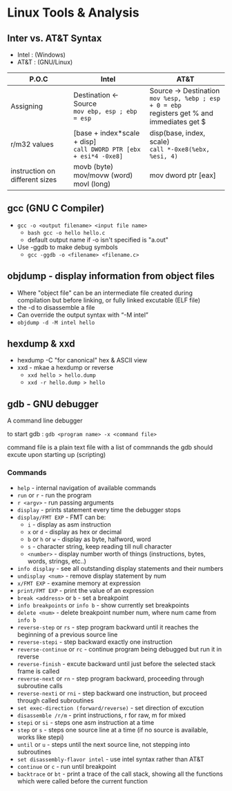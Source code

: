 # Linux Tools & Analysis

## Inter vs. AT&T Syntax

- Intel : (Windows)
- AT&T : (GNU/Linux)

| P.O.C | Intel | AT&T |
| --- | --- | --- |
| Assigning | Destination <- Source <br> `mov ebp, esp ; ebp = esp` | Source -> Destination <br> `mov %esp, %ebp ; esp + 0 = ebp` <br> registers get % and immediates get $|
| r/m32 values| [base + index*scale + disp] <br> `call DWORD PTR [ebx + esi*4 -0xe8]` | disp(base, index, scale) <br> `call *-0xe8(%ebx, %esi, 4)` |
| instruction on different sizes | movb (byte) <br> mov/movw (word) <br> movl (long) | mov dword ptr [eax] |

## gcc (GNU C Compiler)
- `gcc -o <output filename> <input file name>`
  - `bash gcc -o hello hello.c`
  - default output name if -o isn't specified is "a.out"
- Use -ggdb to make debug symbols
  - `gcc -ggdb -o <filename> <filename.c>`

## objdump - display information from object files
- Where "object file" can be an intermediate file created during compilation but before linking, or fully linked excutable (ELF file)
- the -d to disassemble a
file
- Can override the output syntax with “-M intel”
- `objdump -d -M intel hello`

## hexdump & xxd
- hexdump -C "for canonical" hex & ASCII view
- xxd - mkae a hexdump or reverse
  - `xxd hello > hello.dump`
  - `xxd -r hello.dump > hello`

## gdb - GNU debugger

A command line debugger

to start gdb : `gdb <program name> -x <command file>`

command file is a plain text file with a list of commnands the gdb should excute upon starting up (scripting)

### Commands
- `help` - internal navigation of available commands
- `run` or `r` - run the program
- `r <argv>` - run passing arguments
- `display` - prints statement every time the debugger stops
- `display/FMT EXP` - FMT can be:
  - `i` - display as asm instruction
  - `x` or `d` - display as hex or decimal
  - `b` or `h` or `w` - display as byte, halfword, word
  - `s` - character string, keep reading till null character
  - `<number>` - display number worth of things (instructions, bytes, words, strings, etc..)
- `info display` - see all outstanding display statements and their numbers
- `undisplay <num>` - remove display statement by num
- `x/FMT EXP` - examine memory at expression
- `print/FMT EXP` - print the value of an expression
- `break <address>` or `b` - set a breakpoint
- `info breakpoints` or `info b` - show currently set breakpoints
- `delete <num>` - delete breakpoint number num, where num came from `info b`
- `reverse-step` or `rs` - step program backward until it reaches the beginning of a previous source line
- `reverse-stepi` - step backward exactly one instruction
- `reverse-continue` or `rc` - continue program being debugged but run it in reverse
- `reverse-finish` - excute backward until just before the selected stack frame is called
- `reverse-next` or `rn` - step program backward, proceeding through subroutine calls
- `reverse-nexti` or `rni` - step backward one instruction, but proceed through called subroutines
- `set exec-direction (forward/reverse)` - set direction of excution
- `disassemble /r/m` - print instructions, r for raw, m for mixed
- `stepi` or `si` - steps one asm instruction at a time
- `step` or `s` - steps one source line at a time (if no source is available, works like stepi)
- `until` or `u` - steps until the next source line, not stepping into subroutines
- `set disassembly-flavor intel` - use intel syntax rather than AT&T
- `continue` or `c` - run until breakpoint
- `backtrace` or `bt` - print a trace of the call stack, showing all the functions which were called before the current function